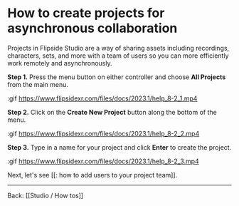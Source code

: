 # How to create projects for asynchronous collaboration

Projects in Flipside Studio are a way of sharing assets including recordings, characters, sets, and more with a team of users so you can more efficiently work remotely and asynchronously.

**Step 1.** Press the menu button on either controller and choose **All Projects** from the main menu.

:gif https://www.flipsidexr.com/files/docs/2023.1/help_8-2_1.mp4

**Step 2.** Click on the **Create New Project** button along the bottom of the menu.

:gif https://www.flipsidexr.com/files/docs/2023.1/help_8-2_2.mp4

**Step 3.** Type in a name for your project and click **Enter** to create the project.

:gif https://www.flipsidexr.com/files/docs/2023.1/help_8-2_3.mp4

Next, let's see [[: how to add users to your project team]].

---

Back: [[Studio / How tos]]
